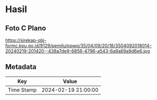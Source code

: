 # Hasil

## Foto C Plano

https://sirekap-obj-formc.kpu.go.id/9129/pemilu/ppwp/35/04/09/20/18/3504092018014-20240219-201420--438a7de9-6856-4796-a543-6a9a69a9d6e6.jpg


## Metadata

| Key        | Value               |
| ---------- | ------------------- |
| Time Stamp | 2024-02-19 21:00:00 |



